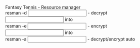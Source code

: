 Fantasy Tennis - Resource manager<br>
resman -d <input> <output>		- decrypt <input> into <output><br>
resman -e <input> <output>		- encrypt <input> into <output><br>
resman -a <input>				- decrypt/encrypt auto<br>
